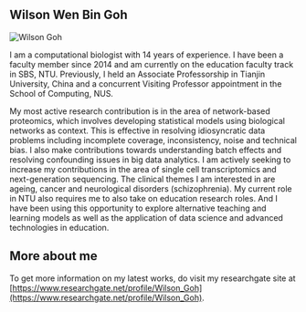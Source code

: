 ## Wilson Wen Bin Goh
![Wilson Goh](https://gohwils.github.io/biodatascience/images/wilsongoh.jpg)

I am a computational biologist with 14 years of experience. I have been a faculty member since 2014 and am currently on the education faculty track in SBS, NTU. Previously, I held an Associate Professorship in Tianjin University, China and a concurrent Visiting Professor appointment in the School of Computing, NUS. 

My most active research contribution is in the area of network-based proteomics, which involves developing statistical models using biological networks as context. This is effective in resolving idiosyncratic data problems including incomplete coverage, inconsistency, noise and technical bias. I also make contributions towards understanding batch effects and resolving confounding issues in big data analytics. I am actively seeking to increase my contributions in the area of single cell transcriptomics and next-generation sequencing. The clinical themes I am interested in are ageing, cancer and neurological disorders (schizophrenia). My current role in NTU also requires me to also take on education research roles. And I have been using this opportunity to explore alternative teaching and learning models as well as the application of data science and advanced technologies in education.



## More about me
To get more information on my latest works, do visit my researchgate site at [https://www.researchgate.net/profile/Wilson_Goh](https://www.researchgate.net/profile/Wilson_Goh).

